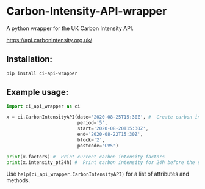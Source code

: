 # Carbon-Intensity-API-wrapper
A python wrapper for the UK Carbon Intensity API.

https://api.carbonintensity.org.uk/

## Installation:
`pip install ci-api-wrapper`

## Example usage:
```python
import ci_api_wrapper as ci

x = ci.CarbonIntensityAPI(date='2020-08-25T15:30Z', #  Create carbon intensity api object to hold the data
                          period='5',
                          start='2020-08-20T15:30Z',
                          end='2020-08-22T15:30Z',
                          block='2',
                          postcode='CV5')

print(x.factors) #  Print current carbon intensity factors
print(x.intensity_pt24h) #  Print carbon intensity for 24h before the specified date
```

Use `help(ci_api_wrapper.CarbonIntensityAPI)` for a list of attributes and methods.
